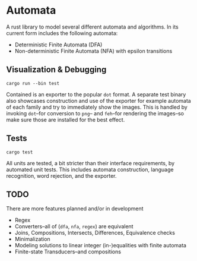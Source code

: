 # Automata

A rust library to model several different automata and algorithms. In its
current form includes the following automata:

* Deterministic Finite Automata (DFA)
* Non-deterministic Finite Automata (NFA) with epsilon transitions

## Visualization & Debugging

```
cargo run --bin test
```

Contained is an exporter to the popular `dot` format. A separate test binary
also showcases construction and use of the exporter for example automata of each
family and try to immediately show the images. This is handled by invoking
`dot`–for conversion to `png`– and `feh`–for rendering the images–so make sure
those are installed for the best effect.

## Tests

```
cargo test
```

All units are tested, a bit stricter than their interface requirements, by
automated unit tests. This includes automata construction, language recognition,
word rejection, and the exporter.

## TODO

There are more features planned and/or in development

* Regex
* Converters–all of (`dfa`, `nfa`, `regex`) are equivalent
* Joins, Compositions, Intersects, Differences, Equivalence checks
* Minimalization
* Modeling solutions to linear integer (in-)equalities with finite automata
* Finite-state Transducers–and compositions

